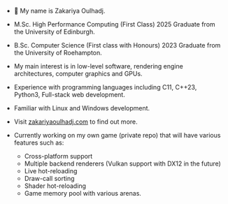 - 👋 My name is Zakariya Oulhadj.
- M.Sc. High Performance Computing (First Class) 2025 Graduate from the University of Edinburgh.
- B.Sc. Computer Science (First class with Honours) 2023 Graduate from the University of Roehampton.
- My main interest is in low-level software, rendering engine architectures, computer graphics and GPUs.
- Experience with programming languages including C11, C++23, Python3, Full-stack web development.
- Familiar with Linux and Windows development.

- Visit [zakariyaoulhadj.com](https://zakariyaoulhadj.com) to find out more.

- Currently working on my own game (private repo) that will have various features such as:
    - Cross-platform support
    - Multiple backend renderers (Vulkan support with DX12 in the future)
    - Live hot-reloading
    - Draw-call sorting
    - Shader hot-reloading
    - Game memory pool with various arenas.
    
